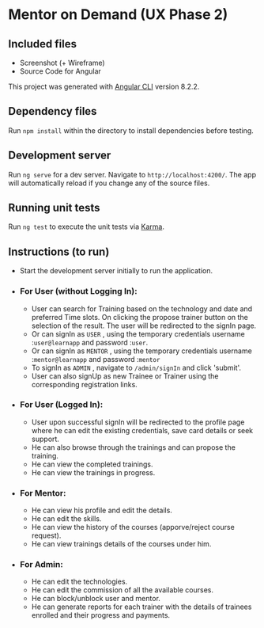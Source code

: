 # Mentor on Demand (UX Phase 2)

## Included files
  -  Screenshot (+ Wireframe)
  -  Source Code for Angular

This project was generated with [Angular CLI](https://github.com/angular/angular-cli) version 8.2.2.

## Dependency files
Run `npm install` within the directory to install dependencies before testing.

## Development server

Run `ng serve` for a dev server. Navigate to `http://localhost:4200/`. The app will automatically reload if you change any of the source files.

## Running unit tests

Run `ng test` to execute the unit tests via [Karma](https://karma-runner.github.io).

## Instructions (to run)
  - Start the development server initially to run the application.
  
  - ### For User (without Logging In): 
  
    -  User can search for Training based on the technology and date and preferred Time slots. On clicking the propose trainer button on the selection of the result. The user will be redirected to the signIn page.
    -  Or can signIn as `USER` , using the temporary credentials username :`user@learnapp` and password :`user`. 
    -  Or can signIn as `MENTOR` , using the temporary credentials username :`mentor@learnapp` and password :`mentor`
    -  To signIn as `ADMIN` , navigate to `/admin/signIn` and click 'submit'.
    -  User can also signUp as new Trainee or Trainer using the corresponding registration links.
  
  
  - ### For User (Logged In):
  
    - User upon successful signIn will be redirected to the profile page where he can edit the existing credentials, save card details or seek support.
    - He can also browse through the trainings and can propose the training.
    - He can view the completed trainings.
    - He can view the trainings in progress.
  
  - ### For Mentor:
  
    - He can view his profile and edit the details.
    - He can edit the skills.
    - He can view the history of the courses (apporve/reject course request).
    - He can view trainings details of the courses under him.
  
  - ### For Admin:
  
    - He can edit the technologies.
    - He can edit the commission of all the available courses.
    - He can block/unblock user and mentor.
    - He can generate reports for each trainer with the details of trainees enrolled and their progress and payments.
    
  

